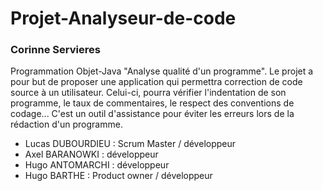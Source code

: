 # Projet-Analyseur-de-code
### Corinne Servieres
Programmation Objet-Java "Analyse qualité d'un programme". Le projet a pour but de proposer une application qui permettra correction de code source à un utilisateur. Celui-ci, pourra vérifier l'indentation de son programme, le taux de commentaires, le respect des conventions de codage... C'est un outil d'assistance pour éviter les erreurs lors de la rédaction d'un programme.

 - Lucas DUBOURDIEU : Scrum Master / développeur
 - Axel BARANOWKI : développeur
 - Hugo ANTOMARCHI : développeur
 - Hugo BARTHE : Product owner / développeur
